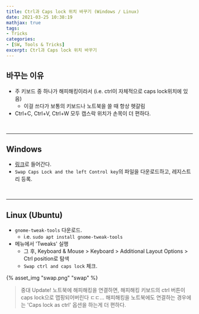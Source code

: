 ```yaml
---
title: Ctrl과 Caps lock 위치 바꾸기 (Windows / Linux)
date: 2021-03-25 10:38:19
mathjax: true
tags: 
- Tricks
categories: 
- [SW, Tools & Tricks]
excerpt: Ctrl과 Caps lock 위치 바꾸기 
---
```


## 바꾸는 이유

- 주 키보드 중 하나가 해피해킹이라서 (i.e. ctrl이 자체적으로 caps lock위치에 있음)
  - 이걸 쓰다가 보통의 키보드나 노트북을 쓸 때 항상 헷갈림
- Ctrl+C, Ctrl+V, Ctrl+W 모두 캡스락 위치가 손목이 더 편하다.


&nbsp;

---
## Windows

- [링크](https://johnhaller.com/useful-stuff/disable-caps-lock)로 들어간다.
- `Swap Caps Lock and the left Control key`의 파일을 다운로드하고, 레지스트리 등록.

&nbsp;

---
## Linux (Ubuntu)

- `gnome-tweak-tools` 다운로드.
  - i.e. `sudo apt install gnome-tweak-tools`
- 메뉴에서 'Tweaks' 실행
  -  그 후, Keyboard & Mouse > Keyboard > Additional Layout Options > Ctrl position로 탐색
  -  `Swap ctrl and caps lock` 체크.

{% asset_img "swap.png" "swap" %}

> 중대 Update!
> 노트북에 해피해킹을 연결하면, 해피해킹 키보드의 ctrl 버튼이 caps lock으로 맵핑되어버린다 ㄷㄷ... 해피해킹을 노트북에도 연결하는 경우에는 'Caps lock as ctrl' 옵션을 하는게 더 편하다.


